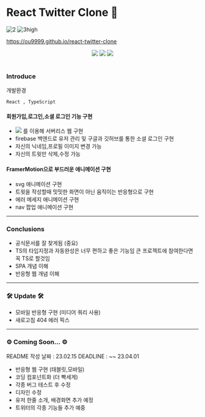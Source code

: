 # React Twitter Clone 🦜

![2](https://user-images.githubusercontent.com/113419018/218963457-078c20bf-1ffe-4c89-8753-ce4f63f35a26.gif)
![3high](https://user-images.githubusercontent.com/113419018/218963133-e59a7655-9436-4e19-809f-d5075d24ece9.gif)

https://ou9999.github.io/react-twitter-clone

<div align="center">
	<img src="https://img.shields.io/badge/React-61DAFB?style=flat&logo=React&logoColor=white" />
  <img src="https://img.shields.io/badge/TypeScript-3178C6?style=flat&logo=TypeScript&logoColor=white" />
  <img src="https://img.shields.io/badge/Firebase-FFCA28?style=flat&logo=Firebase&logoColor=white" />
</div>
<br>

### Introduce

개발환경

    React , TypeScript

#### 회원가입,로그인,소셜 로그인 기능 구현

- <img src="https://img.shields.io/badge/Firebase-FFCA28?style=flat&logo=Firebase&logoColor=white" /> 를 이용해 서버리스 웹 구현
- firebase 백엔드로 유저 관리 및 구글과 깃허브를 통한 소셜 로그인 구현
- 자신의 닉네임,프로필 이미지 변경 가능
- 자신의 트윗만 삭제,수정 가능

#### FramerMotion으로 부드러운 애니메이션 구현

- svg 애니메이션 구현
- 트윗을 작성할때 밋밋한 화면이 아닌 움직이는 반응형으로 구현
- 에러 메세지 애니메이션 구현
- nav 팝업 애니메이션 구현

<hr>

### Conclusions

- 공식문서를 잘 찾게됨 (중요)
- TS의 타입지정과 자동완성은 너무 편하고 좋은 기능임 큰 프로젝트에 참여한다면 꼭 TS로 할것임
- SPA 개념 이해
- 반응형 웹 개념 이해

<hr>

### 🛠️ Update 🛠️

- 모바일 반응형 구현 (미디어 쿼리 사용)
- 새로고침 404 에러 픽스

<hr>

### ⚙️ Coming Soon... ⚙️

README 작성 날짜 : 23.02.15
DEADLINE : ~~ 23.04.01

- 반응형 웹 구현 (태블릿,모바일)
- 코딩 컴포넌트화 (더 빡세게)
- 각종 버그 테스트 후 수정
- 디자인 수정
- 유저 한줄 소개, 배경화면 추가 예정
- 트위터의 각종 기능들 추가 예중
